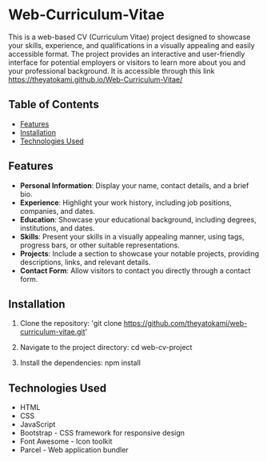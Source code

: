 # Web-Curriculum-Vitae

This is a web-based CV (Curriculum Vitae) project designed to showcase your skills, experience, and qualifications in a visually appealing and easily accessible format. The project provides an interactive and user-friendly interface for potential employers or visitors to learn more about you and your professional background.
It is accessible through this link https://theyatokami.github.io/Web-Curriculum-Vitae/

## Table of Contents

- [Features](#features)
- [Installation](#installation)
- [Technologies Used](#technologies-used)


## Features

- **Personal Information**: Display your name, contact details, and a brief bio.
- **Experience**: Highlight your work history, including job positions, companies, and dates.
- **Education**: Showcase your educational background, including degrees, institutions, and dates.
- **Skills**: Present your skills in a visually appealing manner, using tags, progress bars, or other suitable representations.
- **Projects**: Include a section to showcase your notable projects, providing descriptions, links, and relevant details.
- **Contact Form**: Allow visitors to contact you directly through a contact form.

## Installation

1. Clone the repository:
'git clone https://github.com/theyatokami/web-curriculum-vitae.git'

2. Navigate to the project directory:
cd web-cv-project

3. Install the dependencies:
npm install

## Technologies Used

- HTML
- CSS
- JavaScript
- Bootstrap - CSS framework for responsive design
- Font Awesome - Icon toolkit
- Parcel - Web application bundler

